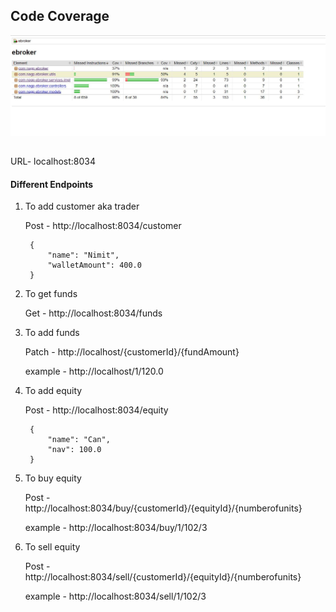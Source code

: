## Code Coverage ##

![Code Coverage](coverage.JPG)


## 
URL- localhost:8034

#### Different Endpoints #####
1. To add customer aka trader

    Post - http://localhost:8034/customer

        {
            "name": "Nimit",
            "walletAmount": 400.0
        }

2. To get funds

    Get - http://localhost:8034/funds

3. To add funds

    Patch - http://localhost/{customerId}/{fundAmount}

    example - http://localhost/1/120.0

4. To add equity

    Post - http://localhost:8034/equity

        {
            "name": "Can",
            "nav": 100.0
        }

5. To buy equity

    Post - http://localhost:8034/buy/{customerId}/{equityId}/{numberofunits}

    example - http://localhost:8034/buy/1/102/3

6. To sell equity

    Post - http://localhost:8034/sell/{customerId}/{equityId}/{numberofunits}

    example - http://localhost:8034/sell/1/102/3


